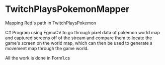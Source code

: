 TwitchPlaysPokemonMapper
========================

Mapping Red's path in TwitchPlaysPokemon


C# Program using EgmuCV to go through pixel data of pokemon world map and captured screens off of the stream and compare them to locate the game's screen on the world map, which can then be used to generate a movement map through the game world.

All the work is done in Form1.cs
